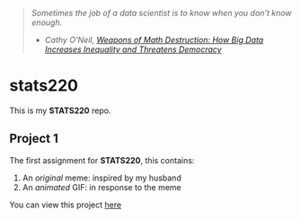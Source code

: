 > *Sometimes the job of a data scientist is to know when you don't know enough.*
>
> * *Cathy O'Neil, [Weapons of Math Destruction: How Big Data Increases Inequality and Threatens Democracy](https://www.goodreads.com/work/quotes/48207762-weapons-of-math-destruction-how-big-data-increases-inequality-and-threa)*


# stats220

This is my **STATS220** repo.


## Project 1

The first assignment for **STATS220**, this contains:

1.  An *original* meme: inspired by my husband
2.  An *animated* GIF: in response to the meme

You can view this project [here](https://evilmonkeyindustries.github.io/stats220/)

